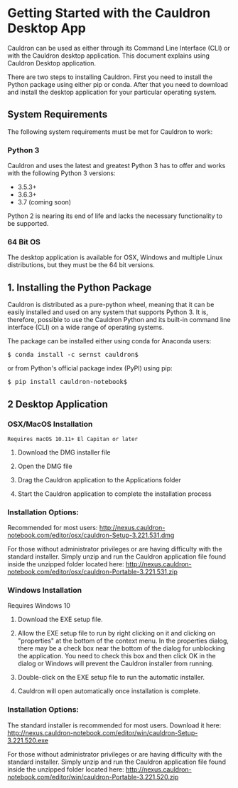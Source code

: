 # Getting Started with the Cauldron Desktop App

Cauldron can be used as either through its Command Line Interface (CLI) or with the Cauldron desktop application. This document explains using Cauldron Desktop application.

There are two steps to installing Cauldron. First you need to install the Python package using either pip or conda. After that you need to download and install the desktop application for your particular operating system.

## System Requirements

The following system requirements must be met for Cauldron to work:

  ### Python 3
  Cauldron and uses the latest and greatest Python 3 has to offer and works with the following Python 3 versions:
  
  * 3.5.3+
  * 3.6.3+
  * 3.7 (coming soon)
  
Python 2 is nearing its end of life and lacks the necessary functionality to be supported.
  
### 64 Bit OS
The desktop application is available for OSX, Windows and multiple Linux distributions, but they must be the 64 bit versions.
  
  
## 1. Installing the Python Package
  
Cauldron is distributed as a pure-python wheel, meaning that it can be easily installed and used on any system that supports Python 3. It is, therefore, possible to use the Cauldron Python and its built-in command line interface (CLI) on a wide range of operating systems.
  
The package can be installed either using conda for Anaconda users:
  
<pre>$ conda install -c sernst cauldron$</pre>
  
or from Python's official package index (PyPI) using pip:  
  
<pre>$ pip install cauldron-notebook$</pre>


## 2 Desktop Application

### OSX/MacOS Installation

  `Requires macOS 10.11+ El Capitan or later`
  
1. Download the DMG installer file

2. Open the DMG file

3. Drag the Cauldron application to the Applications folder

4. Start the Cauldron application to complete the installation process

### Installation Options:

Recommended for most users: http://nexus.cauldron-notebook.com/editor/osx/cauldron-Setup-3.221.531.dmg

For those without administrator privileges or are having difficulty with the standard installer. Simply unzip and run the Cauldron application file found inside the unzipped folder located here: http://nexus.cauldron-notebook.com/editor/osx/cauldron-Portable-3.221.531.zip
  
### Windows Installation

Requires Windows 10
  
1. Download the EXE setup file. 

2. Allow the EXE setup file to run by right clicking on it and clicking on "properties" at the bottom of the context menu. In the properties dialog, there may be a check box near the bottom of the dialog for unblocking the application. You need to check this box and then click OK in the dialog or Windows will prevent the Cauldron installer from running.

3. Double-click on the EXE setup file to run the automatic installer.

4. Cauldron will open automatically once installation is complete.

### Installation Options:

The standard installer is recommended for most users.  Download it here: http://nexus.cauldron-notebook.com/editor/win/cauldron-Setup-3.221.520.exe

For those without administrator privileges or are having difficulty with the standard installer. Simply unzip and run the Cauldron application file found inside the unzipped folder located here: http://nexus.cauldron-notebook.com/editor/win/cauldron-Portable-3.221.520.zip
